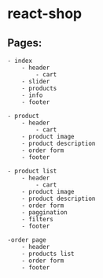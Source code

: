 # react-shop

## Pages:
    - index
		- header
			- cart
		- slider
		- products
		- info
		- footer

	- product
		- header
			- cart
		- product image
		- product description
		- order form
		- footer

	- product list
		- header
			- cart
		- product image
		- product description
		- order form
		- paggination
		- filters
		- footer

	-order page
		- header
		- products list
		- order form
		- footer